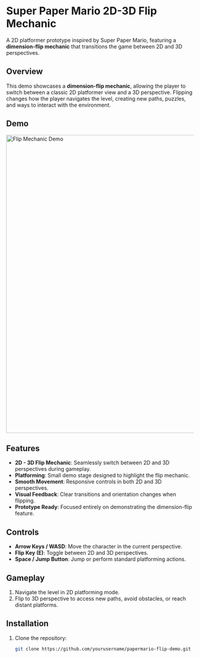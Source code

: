 # Super Paper Mario 2D-3D Flip Mechanic

A 2D platformer prototype inspired by Super Paper Mario, featuring a **dimension-flip mechanic** that transitions the game between 2D and 3D perspectives.

## Overview

This demo showcases a **dimension-flip mechanic**, allowing the player to switch between a classic 2D platformer view and a 3D perspective. Flipping changes how the player navigates the level, creating new paths, puzzles, and ways to interact with the environment.

## Demo
<img src="Assets/ART/FlipDemo1.gif" alt="Flip Mechanic Demo" width="800"/>

## Features

- **2D - 3D Flip Mechanic**: Seamlessly switch between 2D and 3D perspectives during gameplay.
- **Platforming**: Small demo stage designed to highlight the flip mechanic.
- **Smooth Movement**: Responsive controls in both 2D and 3D perspectives.
- **Visual Feedback**: Clear transitions and orientation changes when flipping.
- **Prototype Ready**: Focused entirely on demonstrating the dimension-flip feature.

## Controls

- **Arrow Keys / WASD**: Move the character in the current perspective.
- **Flip Key (E)**: Toggle between 2D and 3D perspectives.
- **Space / Jump Button**: Jump or perform standard platforming actions.


## Gameplay

1. Navigate the level in 2D platforming mode.
2. Flip to 3D perspective to access new paths, avoid obstacles, or reach distant platforms.

## Installation

1. Clone the repository:
   ```bash
   git clone https://github.com/yourusername/papermario-flip-demo.git


